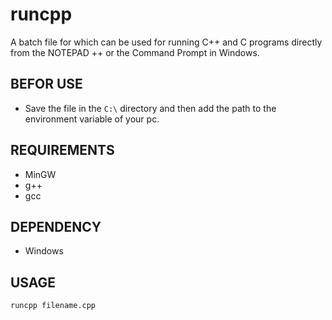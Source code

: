 # runcpp
A batch file for which can be used for running C++ and C programs directly from the NOTEPAD ++ or the Command Prompt in Windows.

## BEFOR USE
* Save the file in the `C:\` directory and then add the path to the environment variable of your pc.

## REQUIREMENTS
* MinGW
* g++
* gcc

## DEPENDENCY
* Windows

## USAGE 

```
runcpp filename.cpp
```
